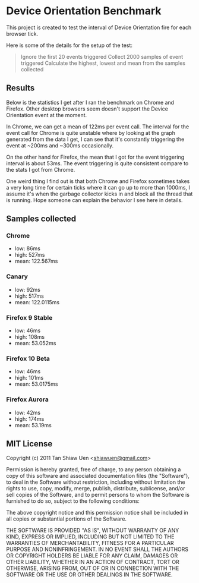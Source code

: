 # Device Orientation Benchmark

This project is created to test the interval of 
Device Orientation fire for each browser tick.

Here is some of the details for the setup of the test:
> Ignore the first 20 events triggered
> Collect 2000 samples of event triggered
> Calculate the highest, lowest and mean from the samples collected

## Results

Below is the statistics I get after I ran the benchmark
on Chrome and Firefox. Other desktop browsers seem doesn't
support the Device Orientation event at the moment.

In Chrome, we can get a mean of 122ms per event call.
The interval for the event call for Chrome is quite 
unstable where by looking at the graph generated from 
the data I get, I can see that it's constantly triggering
the event at ~200ms and ~300ms occasionally.

On the other hand for Firefox, the mean that I got for
the event triggering interval is about 53ms. The event
triggering is quite consistent compare to the stats I got
from Chrome.

One weird thing I find out is that both Chrome and Firefox
sometimes takes a very long time for certain ticks where it
can go up to more than 1000ms, I assume it's when the
garbage collector kicks in and block all the thread that is
running. Hope someone can explain the behavior I see here 
in details.

## Samples collected

### Chrome
- low: 86ms
- high: 527ms
- mean: 122.567ms

### Canary
- low: 92ms
- high: 517ms
- mean: 122.0115ms

### Firefox 9 Stable
- low: 46ms
- high: 108ms
- mean: 53.052ms

### Firefox 10 Beta
- low: 46ms
- high: 101ms
- mean: 53.0175ms

### Firefox Aurora
- low: 42ms
- high: 174ms
- mean: 53.19ms

## MIT License
Copyright (c) 2011 Tan Shiaw Uen &lt;shiawuen@gmail.com&gt;

Permission is hereby granted, free of charge, to any person obtaining
a copy of this software and associated documentation files (the
"Software"), to deal in the Software without restriction, including
without limitation the rights to use, copy, modify, merge, publish,
distribute, sublicense, and/or sell copies of the Software, and to
permit persons to whom the Software is furnished to do so, subject to
the following conditions:

The above copyright notice and this permission notice shall be
included in all copies or substantial portions of the Software.

THE SOFTWARE IS PROVIDED "AS IS", WITHOUT WARRANTY OF ANY KIND,
EXPRESS OR IMPLIED, INCLUDING BUT NOT LIMITED TO THE WARRANTIES OF
MERCHANTABILITY, FITNESS FOR A PARTICULAR PURPOSE AND
NONINFRINGEMENT. IN NO EVENT SHALL THE AUTHORS OR COPYRIGHT HOLDERS BE
LIABLE FOR ANY CLAIM, DAMAGES OR OTHER LIABILITY, WHETHER IN AN ACTION
OF CONTRACT, TORT OR OTHERWISE, ARISING FROM, OUT OF OR IN CONNECTION
WITH THE SOFTWARE OR THE USE OR OTHER DEALINGS IN THE SOFTWARE.